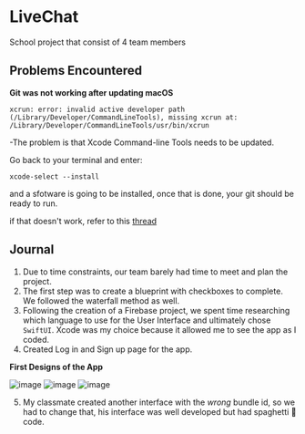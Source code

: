 # LiveChat

School project that consist of 4 team members

## Problems Encountered
**Git was not working after updating macOS**

`xcrun: error: invalid active developer path (/Library/Developer/CommandLineTools), missing xcrun at: /Library/Developer/CommandLineTools/usr/bin/xcrun`

-The problem is that Xcode Command-line Tools needs to be updated.

Go back to your terminal and enter:

`xcode-select --install`

and a sfotware is going to be installed, once that is done, your git should be ready to run.

if that doesn't work, refer to this [thread](https://stackoverflow.com/questions/52522565/git-is-not-working-after-macos-update-xcrun-error-invalid-active-developer-pa)


## Journal
1. Due to time constraints, our team barely had time to meet and plan the project.
2. The first step was to create a blueprint with checkboxes to complete. We followed the waterfall method as well.
3. Following the creation of a Firebase project, we spent time researching which language to use for the User Interface and ultimately chose `SwiftUI`. Xcode was my choice because it allowed me to see the app as I coded.
4. Created Log in and Sign up page for the app. 

 **First Designs of the App**
 
 ![image](https://user-images.githubusercontent.com/66978846/166153776-4018b294-119c-4f7b-b686-afc0d6e0d1f5.png)
 ![image](https://user-images.githubusercontent.com/66978846/166153922-12631a5d-a7e1-485d-b58d-98646b1b2fb9.png)
 ![image](https://user-images.githubusercontent.com/66978846/166153927-c3ff6025-f9fb-4dbd-b61f-8d148d7e2bf4.png)


 

5. My classmate created another interface with the *wrong* bundle id, so we had to change that, his interface was well developed but had spaghetti 🍝 code.


